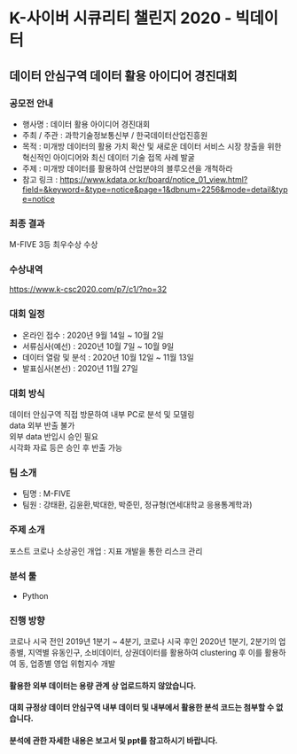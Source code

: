 # K-사이버 시큐리티 챌린지 2020 - 빅데이터
## 데이터 안심구역 데이터 활용 아이디어 경진대회

### 공모전 안내
* 행사명 : 데이터 활용 아이디어 경진대회
* 주최 / 주관 : 과학기술정보통신부 / 한국데이터산업진흥원
* 목적 : 미개방 데이터의 활용 가치 확산 및 새로운 데이터 서비스 시장 창출을 위한 혁신적인 아이디어와 최신 데이터 기술 접목 사례 발굴
* 주제 : 미개방 데이터를 활용하여 산업분야의 블루오션을 개척하라
* 참고 링크 : https://www.kdata.or.kr/board/notice_01_view.html?field=&keyword=&type=notice&page=1&dbnum=2256&mode=detail&type=notice

### 최종 결과
M-FIVE 3등 최우수상 수상

### 수상내역
https://www.k-csc2020.com/p7/c1/?no=32

### 대회 일정
* 온라인 접수 : 2020년 9월 14일 ~ 10월 2일
* 서류심사(예선) : 2020년 10월 7일 ~ 10월 9일
* 데이터 열람 및 분석 : 2020년 10월 12일 ~ 11월 13일
* 발표심사(본선) : 2020년 11월 27일 

### 대회 방식
데이터 안심구역 직접 방문하여 내부 PC로 분석 및 모델링 <br>
data 외부 반출 불가 <br>
외부 data 반입시 승인 필요 <br>
시각화 자료 등은 승인 후 반출 가능

### 팀 소개
* 팀명 : M-FIVE
* 팀원 : 강태환, 김윤환,박대한, 박준민, 정규형(연세대학교 응용통계학과)

### 주제 소개
포스트 코로나 소상공인 개업 : 지표 개발을 통한 리스크 관리

### 분석 툴
* Python

### 진행 방향
코로나 시국 전인 2019년 1분기 ~ 4분기, 코로나 시국 후인 2020년 1분기, 2분기의 업종별, 지역별 유동인구, 소비데이터, 상권데이터를 활용하여 clustering 후 이를 활용하여 동, 업종별 영업 위험지수 개발

#### 활용한 외부 데이터는 용량 관계 상 업로드하지 않았습니다.
#### 대회 규정상 데이터 안심구역 내부 데이터 및 내부에서 활용한 분석 코드는 첨부할 수 없습니다.
#### 분석에 관한 자세한 내용은 보고서 및 ppt를 참고하시기 바랍니다.
